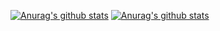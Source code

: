 [![Anurag's github stats](https://github-readme-stats.vercel.app/api?username=jefferyjob)](https://github.com/anuraghazra/github-readme-stats)
[![Anurag's github stats](https://github-readme-stats.vercel.app/api?username=jefferyjob&theme=dark)](https://github.com/anuraghazra/github-readme-stats)
